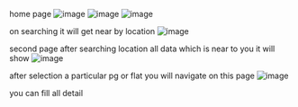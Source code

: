 home page 
![image](https://github.com/ranaashu0813/frontpart-flatandpg-booking/assets/109466091/32e697c2-b01c-4b01-950d-3040c46004b4)
![image](https://github.com/ranaashu0813/frontpart-flatandpg-booking/assets/109466091/104981db-ff2b-401e-a41a-20f0c15260b7)
![image](https://github.com/ranaashu0813/frontpart-flatandpg-booking/assets/109466091/22199389-690e-4ea9-a549-0b0713f95b94)


on searching it will get near by location
![image](https://github.com/ranaashu0813/frontpart-flatandpg-booking/assets/109466091/ff83c8c3-d067-40e0-ab5f-f800c677c92c)

second page after searching location all data which is near to you it will show
![image](https://github.com/ranaashu0813/frontpart-flatandpg-booking/assets/109466091/f638b204-565a-4a0e-9aa3-e360f6f248a8)


after selection a particular pg or flat you will navigate on this page
![image](https://github.com/ranaashu0813/frontpart-flatandpg-booking/assets/109466091/0b22b642-d6c3-40f4-962d-0d4ab53cde6c)

you can fill all detail 


